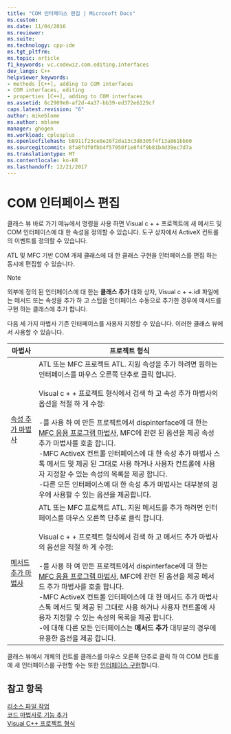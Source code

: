 ```yaml
---
title: "COM 인터페이스 편집 | Microsoft Docs"
ms.custom: 
ms.date: 11/04/2016
ms.reviewer: 
ms.suite: 
ms.technology: cpp-ide
ms.tgt_pltfrm: 
ms.topic: article
f1_keywords: vc.codewiz.com.editing.interfaces
dev_langs: C++
helpviewer_keywords:
- methods [C++], adding to COM interfaces
- COM interfaces, editing
- properties [C++], adding to COM interfaces
ms.assetid: 6c2909e0-af2d-4a37-bb39-ed372e6129cf
caps.latest.revision: "6"
author: mikeblome
ms.author: mblome
manager: ghogen
ms.workload: cplusplus
ms.openlocfilehash: b8911f23ce8e28f2da13c3d8305f4f13a861bb60
ms.sourcegitcommit: 8fa8fdf0fbb4f57950f1e8f4f9b81b4d39ec7d7a
ms.translationtype: MT
ms.contentlocale: ko-KR
ms.lasthandoff: 12/21/2017
---
```

# <a name="editing-a-com-interface"></a>COM 인터페이스 편집
클래스 뷰 바로 가기 메뉴에서 명령을 사용 하면 Visual c + + 프로젝트에 새 메서드 및 COM 인터페이스에 대 한 속성을 정의할 수 있습니다. 도구 상자에서 ActiveX 컨트롤의 이벤트를 정의할 수 있습니다.  
  
 ATL 및 MFC 기반 COM 개체 클래스에 대 한 클래스 구현을 인터페이스를 편집 하는 동시에 편집할 수 있습니다.  
  
> [!NOTE]
>  외부에 정의 된 인터페이스에 대 한는 **클래스 추가** 대화 상자, Visual c + +.idl 파일에는 메서드 또는 속성을 추가 하 고 스텁을 인터페이스 수동으로 추가한 경우에 메서드를 구현 하는 클래스에 추가 합니다.  
  
 다음 세 가지 마법사 기존 인터페이스를 사용자 지정할 수 있습니다. 이러한 클래스 뷰에서 사용할 수 있습니다.  
  
|마법사|프로젝트 형식|  
|------------|------------------|  
|[속성 추가 마법사](../ide/names-add-property-wizard.md)|ATL 또는 MFC 프로젝트 ATL. 지원 속성을 추가 하려면 원하는 인터페이스를 마우스 오른쪽 단추로 클릭 합니다.<br /><br /> Visual c + + 프로젝트 형식에서 검색 하 고 속성 추가 마법사의 옵션을 적절 하 게 수정:<br /><br /> -를 사용 하 여 만든 프로젝트에서 dispinterface에 대 한는 [MFC 응용 프로그램 마법사](../mfc/reference/mfc-application-wizard.md), MFC에 관련 된 옵션을 제공 속성 추가 마법사를 호출 합니다.<br />-MFC ActiveX 컨트롤 인터페이스에 대 한 속성 추가 마법사 스톡 메서드 및 제공 된 그대로 사용 하거나 사용자 컨트롤에 사용자 지정할 수 있는 속성의 목록을 제공 합니다.<br />-다른 모든 인터페이스에 대 한 속성 추가 마법사는 대부분의 경우에 사용할 수 있는 옵션을 제공합니다.|  
|[메서드 추가 마법사](../ide/add-method-wizard.md)|ATL 또는 MFC 프로젝트 ATL. 지원 메서드를 추가 하려면 인터페이스를 마우스 오른쪽 단추로 클릭 합니다.<br /><br /> Visual c + + 프로젝트 형식에서 검색 하 고 메서드 추가 마법사의 옵션을 적절 하 게 수정:<br /><br /> -를 사용 하 여 만든 프로젝트에서 dispinterface에 대 한는 [MFC 응용 프로그램 마법사](../mfc/reference/mfc-application-wizard.md), MFC에 관련 된 옵션을 제공 메서드 추가 마법사를 호출 합니다.<br />-MFC ActiveX 컨트롤 인터페이스에 대 한 메서드 추가 마법사 스톡 메서드 및 제공 된 그대로 사용 하거나 사용자 컨트롤에 사용자 지정할 수 있는 속성의 목록을 제공 합니다.<br />-에 대해 다른 모든 인터페이스는 **메서드 추가** 대부분의 경우에 유용한 옵션을 제공 합니다.|  
  
 클래스 뷰에서 개체의 컨트롤 클래스를 마우스 오른쪽 단추로 클릭 하 여 COM 컨트롤에 새 인터페이스를 구현할 수는 또한 [인터페이스 구현](../ide/implement-interface-wizard.md)합니다.  
  
## <a name="see-also"></a>참고 항목  
 [리소스 파일 작업](../windows/working-with-resource-files.md)   
 [코드 마법사로 기능 추가](../ide/adding-functionality-with-code-wizards-cpp.md)   
 [Visual C++ 프로젝트 형식](../ide/visual-cpp-project-types.md)